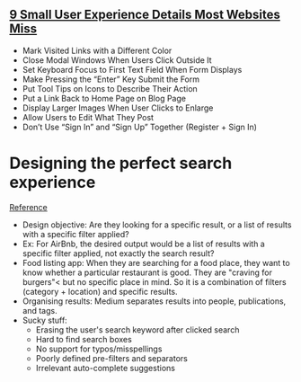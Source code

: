 ## [9 Small User Experience Details Most Websites Miss](http://uxmovement.com/forms/9-small-user-experience-details-most-websites-miss/)

- Mark Visited Links with a Different Color
- Close Modal Windows When Users Click Outside It
- Set Keyboard Focus to First Text Field When Form Displays
- Make Pressing the “Enter” Key Submit the Form
- Put Tool Tips on Icons to Describe Their Action
- Put a Link Back to Home Page on Blog Page
- Display Larger Images When User Clicks to Enlarge
- Allow Users to Edit What They Post
- Don’t Use “Sign In” and “Sign Up” Together (Register + Sign In)

# Designing the perfect search experience
[Reference](https://uxdesign.cc/designing-the-search-experience-a9b1f1f9283)

- Design objective: Are they looking for a specific result, or a list of results with a specific filter applied?
- Ex: For AirBnb, the desired output would be a list of results with a specific filter applied, not exactly the search result?
- Food listing app: When they are searching for a food place, they want to know whether a particular restaurant is good. They are "craving for burgers"< but no specific place in mind. So it is a combination of filters (category + location) and specific results.
- Organising results: Medium separates results into people, publications, and tags.
- Sucky stuff:
  - Erasing the user's search keyword after clicked search
  - Hard to find search boxes
  - No support for typos/misspellings
  - Poorly defined pre-filters and separators
  - Irrelevant auto-complete suggestions
